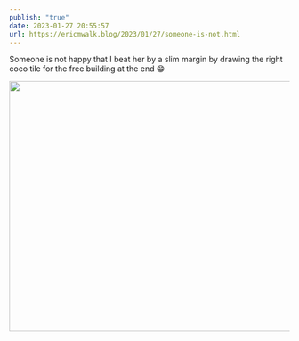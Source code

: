 ```yaml
---
publish: "true"
date: 2023-01-27 20:55:57
url: https://ericmwalk.blog/2023/01/27/someone-is-not.html
---
```


Someone is not happy that I beat her by a slim margin by drawing the right coco tile for the free building at the end 😁


<img src="uploads/2023/2610a55794.jpg" width="600" height="450" alt="">